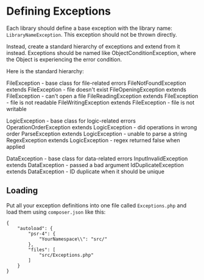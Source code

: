# Defining Exceptions

Each library should define a base exception with the library name: `LibraryNameException`. This
exception should not be thrown directly.

Instead, create a standard hierarchy of exceptions and extend from it instead. Exceptions should be
named like ObjectConditionException, where the Object is experiencing the error condition.

Here is the standard hierarchy:

FileException - base class for file-related errors FileNotFoundException extends FileException -
file doesn't exist FileOpeningException extends FileException - can't open a file
FileReadingException extends FileException - file is not readable FileWritingException extends
FileException - file is not writable

LogicException - base class for logic-related errors OperationOrderException extends
LogicException - did operations in wrong order ParseException extends LogicException - unable to
parse a string RegexException extends LogicException - regex returned false when applied

DataException - base class for data-related errors InputInvalidException extends DataException -
passed a bad argument IdDuplicateException extends DataException - ID duplicate when it should be
unique

## Loading

Put all your exception definitions into one file called `Exceptions.php` and load them using
`composer.json` like this:

```
{
    "autoload": {
        "psr-4": {
            "YourNamespace\\": "src/"
        },
        "files": [
            "src/Exceptions.php"
        ]
    }
}
```
